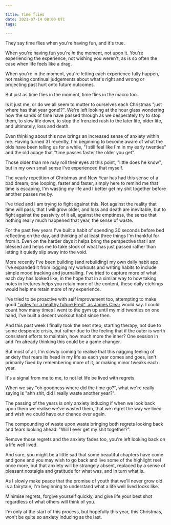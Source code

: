 ```yaml
---

title: Time flies
date: 2021-07-14 08:00 UTC
tags:

---
```


They say time flies when you're having fun, and it's true.

When you're having fun you're *in* the moment, not upon it. You're experiencing
the experience, not wishing you weren't, as is so often the case when life
feels like a drag.

When you're in the moment, you're letting each experience fully happen, not
making continual judgements about what's right and wrong or projecting past
hurt onto future outcomes.

But just as time flies in the moment, time flies in the macro too.

Is it just me, or do we all seem to mutter to ourselves each Christmas "just
where has that year gone!?". We're left looking at the hour glass wondering how
the sands of time have passed through as we desperately try to stop them, to
slow life down, to stop the frenzied rush to the later life, older life, and
ultimately, loss and death.

Even thinking about this now brings an increased sense of anxiety within me.
Having turned 31 recently, I'm beginning to become aware of what the olds have
been telling us for a while, "I still feel like I'm in my early twenties" and
the old adage that "time passes faster the older you get".

Those older than me may roll their eyes at this point, "little does he know",
but in my own small sense I've experienced that myself.

The yearly repetition of Christmas and New Year has had this sense of a bad
dream, one looping, faster and faster, simply here to remind me that time is
escaping, I'm wasting my life and I better get my shit together before another
passes me by.

I've tried and I am trying to fight against this. Not against the reality that
time will pass, that I will grow older, and loss and death are inevitable, but
to fight against the passivity of it all, against the emptiness, the sense that
nothing really much happened that year, the sense of waste.

For the past few years I've built a habit of spending 30 seconds before bed
reflecting on the day, and thinking of at least three things I'm thankful for
from it. Even on the harder days it helps bring the perspective that I am
blessed and helps me to take stock of what has just passed rather than letting
it quietly slip away into the void.

More recently I've been building (and rebuilding) my own daily habit app. I've
expanded it from logging my workouts and writing habits to include simple mood
tracking and journalling. I've tried to capture more of what each day has
looked like, in the hope that in a similar way to how taking notes in lectures
helps you retain more of the content, these daily etchings would help me retain
more of my experience.

I've tried to be proactive with self improvement too, attempting to make good
["votes for a healthy future Fred", as James
Clear](https://jamesclear.com/3-2-1/june-4-2020) would say. I could count how
many times I went to the gym up until my mid twenties on one hand, I've built a
decent workout habit since then.

And this past week I finally took the next step, starting therapy, not due to
some desperate crisis, but rather due to the feeling that if the outer is worth
consistent efforts to maintain, how much more the inner? One session in and I'm
already thinking this could be a game changer.

But most of all, I'm slowly coming to realise that this nagging feeling of
anxiety that rears its head in my life as each year comes and goes, isn't
primarily fixed by remembering more of it, or making minor tweaks each year.

It's a signal from me to me, to not let life be lived with regrets.

When we say "oh goodness where did the time go?", what we're really saying is
"ahh shit, did I really waste another year?".

The passing of the years is only anxiety inducing if when we look back upon
them we realise we've wasted them, that we regret the way we lived and wish we
could have our chance over again.

The compounding of waste upon waste bringing both regrets looking back and
fears looking ahead. "Will I ever get my shit together?".

Remove those regrets and the anxiety fades too, you're left looking back on a
life well lived.

And sure, you might be a little sad that some beautiful chapters have come and
gone and you may wish to go back and live some of the highlight reel once more,
but that anxiety will be strangely absent, replaced by a sense of pleasant
nostalgia and gratitude for what was, and in turn what is.

As I slowly make peace that the promise of youth that we'll never grow old is a
fairytale, I'm beginning to understand what a life well lived looks like.

Minimise regrets, forgive yourself quickly, and give life your best shot
regardless of what others will think of you.

I'm only at the start of this process, but hopefully this year, this Christmas,
won't be quite so anxiety inducing as the last.
